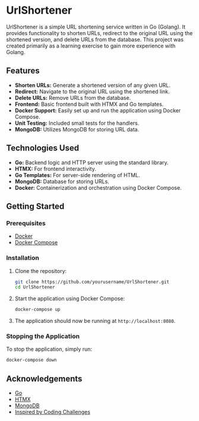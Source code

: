 # UrlShortener

UrlShortener is a simple URL shortening service written in Go (Golang). It provides functionality to shorten URLs, redirect to the original URL using the shortened version, and delete URLs from the database. This project was created primarily as a learning exercise to gain more experience with Golang.

## Features

- **Shorten URLs:** Generate a shortened version of any given URL.
- **Redirect:** Navigate to the original URL using the shortened link.
- **Delete URLs:** Remove URLs from the database.
- **Frontend:** Basic frontend built with HTMX and Go templates.
- **Docker Support:** Easily set up and run the application using Docker Compose.
- **Unit Testing:** Included small tests for the handlers.
- **MongoDB:** Utilizes MongoDB for storing URL data.

## Technologies Used

- **Go:** Backend logic and HTTP server using the standard library.
- **HTMX:** For frontend interactivity.
- **Go Templates:** For server-side rendering of HTML.
- **MongoDB:** Database for storing URLs.
- **Docker:** Containerization and orchestration using Docker Compose.

## Getting Started

### Prerequisites

- [Docker](https://www.docker.com/get-started)
- [Docker Compose](https://docs.docker.com/compose/install/)

### Installation

1. Clone the repository:

    ```bash
    git clone https://github.com/yourusername/UrlShortener.git
    cd UrlShortener
    ```

2. Start the application using Docker Compose:

    ```bash
    docker-compose up
    ```

3. The application should now be running at `http://localhost:8080`.

### Stopping the Application

To stop the application, simply run:

```bash
docker-compose down
```

## Acknowledgements
- [Go](https://golang.org/)
- [HTMX](https://htmx.org/)
- [MongoDB](https://www.mongodb.com/)
- [Inspired by Coding Challenges](https://codingchallenges.fyi/challenges/challenge-url-shortener)
